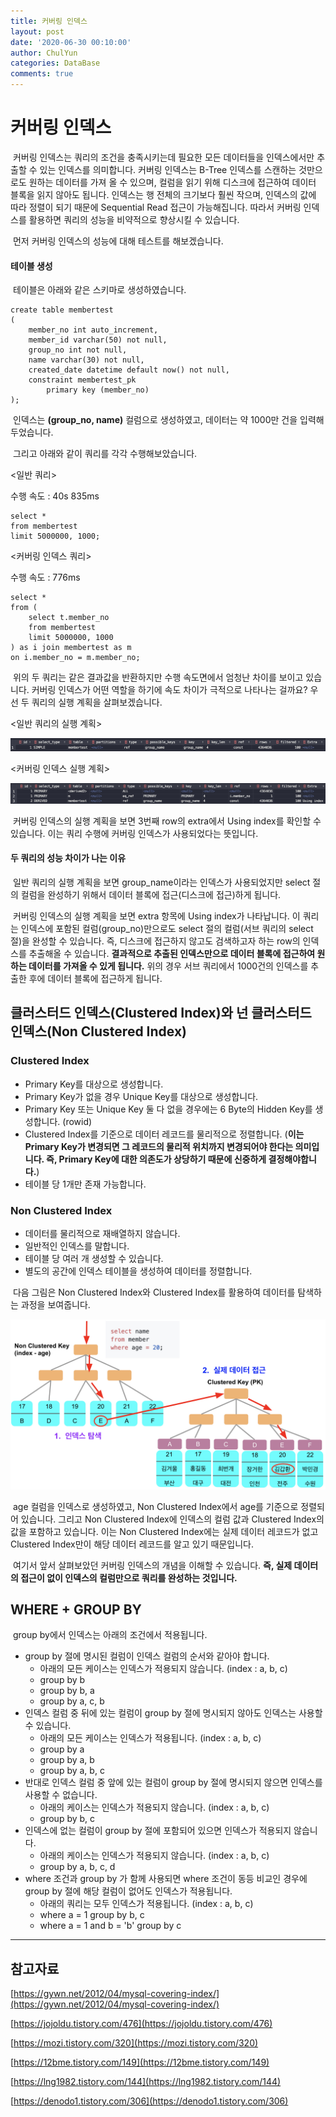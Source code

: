```yaml
---
title: 커버링 인덱스
layout: post
date: '2020-06-30 00:10:00'
author: ChulYun
categories: DataBase
comments: true
---
```


# 커버링 인덱스

 커버링 인덱스는 쿼리의 조건을 충족시키는데 필요한 모든 데이터들을 인덱스에서만 추출할 수 있는 인덱스를 의미합니다. 커버링 인덱스는 B-Tree 인덱스를 스캔하는 것만으로도 원하는 데이터를 가져 올 수 있으며, 컬럼을 읽기 위해 디스크에 접근하여 데이터 블록을 읽지 않아도 됩니다. 인덱스는 행 전체의 크기보다 훨씬 작으며, 인덱스의 값에 따라 정렬이 되기 때문에 Sequential Read 접근이 가능해집니다. 따라서 커버링 인덱스를 활용하면 쿼리의 성능을 비약적으로 향상시킬 수 있습니다.

 먼저 커버링 인덱스의 성능에 대해 테스트를 해보겠습니다.

#### 테이블 생성

 테이블은 아래와 같은 스키마로 생성하였습니다.

```
create table membertest
(
	member_no int auto_increment,
	member_id varchar(50) not null,
	group_no int not null,
	name varchar(30) not null,
	created_date datetime default now() not null,
	constraint membertest_pk
		primary key (member_no)
);
```

 인덱스는 **(group\_no, name)** 컬럼으로 생성하였고, 데이터는 약 1000만 건을 입력해두었습니다.

 그리고 아래와 같이 쿼리를 각각 수행해보았습니다.

<일반 쿼리>

수행 속도 : 40s 835ms

```
select *
from membertest
limit 5000000, 1000;
```

<커버링 인덱스 쿼리>

수행 속도 : 776ms

```
select *
from (
    select t.member_no
    from membertest
    limit 5000000, 1000
) as i join membertest as m
on i.member_no = m.member_no;
```

 위의 두 쿼리는 같은 결과값을 반환하지만 수행 속도면에서 엄청난 차이를 보이고 있습니다. 커버링 인덱스가 어떤 역할을 하기에 속도 차이가 극적으로 나타나는 걸까요? 우선 두 쿼리의 실행 계획을 살펴보겠습니다.

<일반 쿼리의 실행 계획>

![common_query](../assets/image/2020-06-30-covering-index/common_query.png)

<커버링 인덱스 실행 계획>

![covering_index_query](../assets/image/2020-06-30-covering-index/covering_index_query.png)

 커버링 인덱스의 실행 계획을 보면 3번째 row의 extra에서 Using index를 확인할 수 있습니다. 이는 쿼리 수행에 커버링 인덱스가 사용되었다는 뜻입니다.

#### 두 쿼리의 성능 차이가 나는 이유

 일반 쿼리의 실행 계획을 보면 group\_name이라는 인덱스가 사용되었지만 select 절의 컬럼을 완성하기 위해서 데이터 블록에 접근(디스크에 접근)하게 됩니다.

 커버링 인덱스의 실행 계획을 보면 extra 항목에 Using index가 나타납니다. 이 쿼리는 인덱스에 포함된 컬럼(group\_no)만으로도 select 절의 컬럼(서브 쿼리의 select 절)을 완성할 수 있습니다. 즉, 디스크에 접근하지 않고도 검색하고자 하는 row의 인덱스를 추출해올 수 있습니다. **결과적으로 추출된 인덱스만으로 데이터 블록에 접근하여 원하는 데이터를 가져올 수 있게 됩니다.** 위의 경우 서브 쿼리에서 1000건의 인덱스를 추출한 후에 데이터 블록에 접근하게 됩니다.

## 클러스터드 인덱스(Clustered Index)와 넌 클러스터드 인덱스(Non Clustered Index)

### Clustered Index

-   Primary Key를 대상으로 생성합니다.
-   Primary Key가 없을 경우 Unique Key를 대상으로 생성합니다.
-   Primary Key 또는 Unique Key 둘 다 없을 경우에는 6 Byte의 Hidden Key를 생성합니다. (rowid)
-   Clustered Index를 기준으로 데이터 레코드를 물리적으로 정렬합니다. (**이는 Primary Key가 변경되면 그 레코드의 물리적 위치까지 변경되어야 한다는 의미입니다. 즉, Primary Key에 대한 의존도가 상당하기 때문에 신중하게 결정해야합니다.**)
-   테이블 당 1개만 존재 가능합니다.

### Non Clustered Index

-   데이터를 물리적으로 재배열하지 않습니다.
-   일반적인 인덱스를 말합니다.
-   테이블 당 여러 개 생성할 수 있습니다.
-   별도의 공간에 인덱스 테이블을 생성하여 데이터를 정렬합니다.

 다음 그림은 Non Clustered Index와 Clustered Index를 활용하여 데이터를 탐색하는 과정을 보여줍니다.

![clustered_nonclustered](../assets/image/2020-06-30-covering-index/clustered_nonclustered.png)

 age 컬럼을 인덱스로 생성하였고, Non Clustered Index에서 age를 기준으로 정렬되어 있습니다. 그리고 Non Clustered Index에 인덱스의 컬럼 값과 Clustered Index의 값을 포함하고 있습니다. 이는 Non Clustered Index에는 실제 데이터 레코드가 없고 Clustered Index만이 해당 데이터 레코드를 알고 있기 때문입니다.

 여기서 앞서 살펴보았던 커버링 인덱스의 개념을 이해할 수 있습니다. **즉, 실제 데이터의 접근이 없이 인덱스의 컬럼만으로 쿼리를 완성하는 것입니다.**

## WHERE + GROUP BY

 group by에서 인덱스는 아래의 조건에서 적용됩니다.

-   group by 절에 명시된 컬럼이 인덱스 컬럼의 순서와 같아야 합니다.
    -   아래의 모든 케이스는 인덱스가 적용되지 않습니다. (index : a, b, c)
    -   group by b
    -   group by b, a
    -   group by a, c, b
-   인덱스 컬럼 중 뒤에 있는 컬럼이 group by 절에 명시되지 않아도 인덱스는 사용할 수 있습니다.
    -   아래의 모든 케이스는 인덱스가 적용됩니다. (index : a, b, c)
    -   group by a
    -   group by a, b
    -   group by a, b, c
-   반대로 인덱스 컬럼 중 앞에 있는 컬럼이 group by 절에 명시되지 않으면 인덱스를 사용할 수 없습니다.
    -   아래의 케이스는 인덱스가 적용되지 않습니다. (index : a, b, c)
    -   group by b, c
-   인덱스에 없는 컬럼이 group by 절에 포함되어 있으면 인덱스가 적용되지 않습니다.
    -   아래의 케이스는 인덱스가 적용되지 않습니다. (index : a, b, c)
    -   group by a, b, c, d
-   where 조건과 group by 가 함께 사용되면 where 조건이 동등 비교인 경우에 group by 절에 해당 컬럼이 없어도 인덱스가 적용됩니다.
    -   아래의 쿼리는 모두 인덱스가 적용됩니다. (index : a, b, c)
    -   where a = 1 group by b, c
    -   where a = 1 and b = 'b' group by c

---

## 참고자료

[https://gywn.net/2012/04/mysql-covering-index/](https://gywn.net/2012/04/mysql-covering-index/)

[https://jojoldu.tistory.com/476](https://jojoldu.tistory.com/476)

[https://mozi.tistory.com/320](https://mozi.tistory.com/320)

[https://12bme.tistory.com/149](https://12bme.tistory.com/149)

[https://lng1982.tistory.com/144](https://lng1982.tistory.com/144)

[https://denodo1.tistory.com/306](https://denodo1.tistory.com/306)